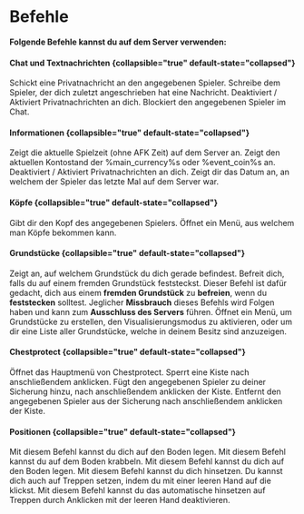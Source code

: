 # Befehle

**Folgende Befehle kannst du auf dem Server verwenden:**

#### Chat und Textnachrichten {collapsible="true" default-state="collapsed"}

<deflist type="wide">
<def title="/msg &lt;player&gt; &lt;message&gt;">
Schickt eine Privatnachricht an den angegebenen Spieler.
</def>
<def title="/r &lt;message&gt;">
Schreibe dem Spieler, der dich zuletzt angeschrieben hat eine Nachricht.
</def>
<def title="/msgtoggle">
Deaktiviert / Aktiviert Privatnachrichten an dich.
</def>
<def title="/block &lt;player&gt;">
Blockiert den angegebenen Spieler im Chat.
</def>
</deflist>


#### Informationen {collapsible="true" default-state="collapsed"}

<deflist type="wide">
<def title="/playtime">
Zeigt die aktuelle Spielzeit (ohne AFK Zeit) auf dem Server an.
</def>
<def title="/balance &lt;castcoin|eventcoin&gt;">
Zeigt den aktuellen Kontostand der %main_currency%s oder %event_coin%s an.
</def>
<def title="/lastseen &lt;player&gt;">
Deaktiviert / Aktiviert Privatnachrichten an dich.
</def>
<def title="/block &lt;player&gt;">
Zeigt dir das Datum an, an welchem der Spieler das letzte Mal auf dem Server war.
</def>
</deflist>

#### Köpfe {collapsible="true" default-state="collapsed"}

<deflist type="wide">
<def title="/phead &lt;player&gt;">
Gibt dir den Kopf des angegebenen Spielers.
</def>
<def title="/heads">
Öffnet ein Menü, aus welchem man Köpfe bekommen kann.
</def>
</deflist>

#### Grundstücke {collapsible="true" default-state="collapsed"}

<deflist type="wide">
<def title="/pwho">
Zeigt an, auf welchem Grundstück du dich gerade befindest.
</def>
<def title="/unstuck">
Befreit dich, falls du auf einem fremden Grundstück feststeckst.
<warning>
Dieser Befehl ist dafür gedacht, dich aus einem <b>fremden Grundstück</b> zu <b>befreien</b>,
wenn du <b>feststecken</b> solltest.
Jeglicher <b>Missbrauch</b> dieses Befehls wird Folgen haben und kann zum <b>Ausschluss des Servers</b> führen.
</warning>
</def>
<def title="/protect ">
Öffnet ein Menü, um Grundstücke zu erstellen, den Visualisierungsmodus zu aktivieren, oder um dir eine Liste aller
Grundstücke, welche in deinem Besitz sind anzuzeigen.
</def>
</deflist>

#### Chestprotect {collapsible="true" default-state="collapsed"}

<deflist type="wide">
<def title="/chestprotect">
Öffnet das Hauptmenü von Chestprotect.
</def>
<def title="/lock">
Sperrt eine Kiste nach anschließendem anklicken.
</def>
<def title="/trust &lt;player&gt;">
Fügt den angegebenen Spieler zu deiner Sicherung hinzu, nach anschließendem anklicken der Kiste.
</def>
<def title="/untrust &lt;player&gt; ">
Entfernt den angegebenen Spieler aus der Sicherung nach anschließendem anklicken der Kiste.
</def>
</deflist>

#### Positionen {collapsible="true" default-state="collapsed"}

<deflist type="wide">
<def title="/lay">
Mit diesem Befehl kannst du dich auf den Boden legen.
</def>
<def title="/crawl">
Mit diesem Befehl kannst du auf dem Boden krabbeln.
</def>
<def title="/bellyflop">
Mit diesem Befehl kannst du dich auf den Boden legen.
</def>
<def title="/sit ">
Mit diesem Befehl kannst du dich hinsetzen.
<note>
Du kannst dich auch auf Treppen setzen, indem du mit einer leeren Hand auf die klickst.
</note>
</def>
<def title="/sit toggle [on|off] ">
Mit diesem Befehl kannst du das automatische hinsetzen auf Treppen durch Anklicken mit der leeren Hand deaktivieren.
</def>
</deflist>




